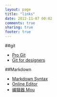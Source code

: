 ```yaml
---
layout: page
title: "links"
date: 2012-11-07 00:02
comments: true
sharing: true
footer: true
---
```

##git
 * [Pro Git](http://git-scm.com/book)
 * [Git for designers](http://hoth.entp.com/output/git_for_designers.html)

##Markdown
* [Markdown Syntax](http://daringfireball.net/projects/markdown/syntax)
* [Online Editor](http://dillinger.io/)
* [编辑器 Mou](http://mouapp.com/)
